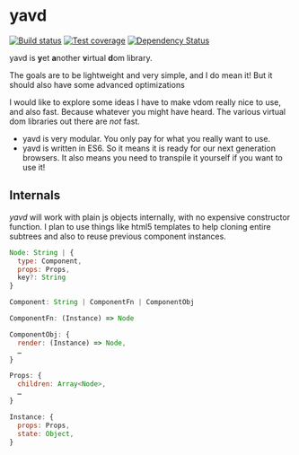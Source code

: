 # yavd

[![Build status][travis-image]][travis-url]
[![Test coverage][codecov-image]][codecov-url]
[![Dependency Status][david-image]][david-url]

yavd is **y**et **a**nother **v**irtual **d**om library.

The goals are to be lightweight and very simple, and I do mean it! But it
should also have some advanced optimizations

I would like to explore some ideas I have to make vdom really nice to use, and
also fast. Because whatever you might have heard. The various virtual dom
libraries out there are *not* fast.

* yavd is very modular. You only pay for what you really want to use.
* yavd is written in ES6. So it means it is ready for our next generation
  browsers. It also means you need to transpile it yourself if you want to use
  it!

## Internals

*yavd* will work with plain js objects internally, with no expensive
constructor function.
I plan to use things like html5 templates to help cloning entire subtrees and
also to reuse previous component instances.

```js
Node: String | {
  type: Component,
  props: Props,
  key?: String
}

Component: String | ComponentFn | ComponentObj

ComponentFn: (Instance) => Node

ComponentObj: {
  render: (Instance) => Node,
  …
}

Props: {
  children: Array<Node>,
  …
}

Instance: {
  props: Props,
  state: Object,
}
```

[travis-image]: https://img.shields.io/travis/Swatinem/yavd.svg?style=flat-square
[travis-url]: https://travis-ci.org/Swatinem/yavd
[codecov-image]: https://img.shields.io/codecov/c/github/Swatinem/yavd.svg?style=flat-square
[codecov-url]: https://codecov.io/github/Swatinem/yavd
[david-image]: http://img.shields.io/david/Swatinem/yavd.svg?style=flat-square
[david-url]: https://david-dm.org/Swatinem/yavd

